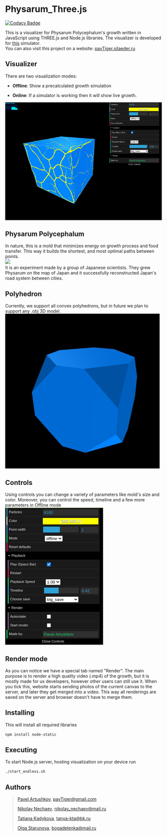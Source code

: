 # Physarum\_Three.js

[![Codacy Badge](https://api.codacy.com/project/badge/Grade/7243b915eb214102be03f7c7b4dd2681)](https://app.codacy.com/gh/physarumAdv/Physarum_webGL?utm_source=github.com&utm_medium=referral&utm_content=physarumAdv/Physarum_webGL&utm_campaign=Badge_Grade_Settings)

This is a visualizer for Physarum Polycephalum's growth written in JavaScript using THREE.js and Node.js libraries.
The visualizer is developed for [this](https://github.com/physarumAdv/minds_crawl) simulator. <br/>
You can also visit this project on a website: [pavTiger.silaeder.ru](http://physarum.silaeder.ru)

## Visualizer
There are two visualization modes:
* **Offline**: Show a precalculated growth simulation

* **Online**: If a simulator is working then it will show live growth. <br/>

![](readme_images/interface_small.png)

## Physarum Polycephalum
In nature, this is a mold that minimizes energy on
growth process and food transfer. This way it builds the shortest, and most optimal paths between points.
<br/> ![](readme_images/physarum.gif) <br/>
It is an experiment made by a group of Japanese scientists. They grew Physarum on the map of Japan
and it successfully reconstructed Japan's road system between cities.

## Polyhedron
Currently, we support all convex polyhedrons, but in future we plan to support any .obj 3D model. <br/>
![](readme_images/poly.jpg)

## Controls
Using controls you can change a variety of parameters like mold's size and color.
Moreover, you can control the speed, timeline and a few more parameters in Offline mode <br/>
![](readme_images/panel.png)

## Render mode
As you can notice we have a special tab named "Render".
The main purpose is to render a high quality video (.mp4) of the growth, but it is mostly made for us developers, however other users can still use it.
When you tick this, website starts sending photos of the current canvas to the server, and later they get merged into a video.
This way all renderings are saved on the server and browser doesn't have to merge them.

## Installing
This will install all required libraries
```bash
npm install node-static
```

## Executing
To start Node.js server, hosting visualization on your device run
```bash
./start_endless.sh
```

## Authors
> [Pavel Artushkov](http://t.me/pavtiger), [pavTiger@gmail.com](mailto:pavTiger@gmail.com)
>
> [Nikolay Nechaev](http://t.me/kolayne), [nikolay_nechaev@mail.ru](mailto:nikolay_nechaev@mail.ru)
>
> [Tatiana Kadykova](http://vk.com/ricopin), [tanya-kta@bk.ru](mailto:tanya-kta@bk.ru)
>
> [Olga Starunova](http://vk.com/id2051067), [bogadelenka@mail.ru](mailto:bogadelenka@mail.ru)
